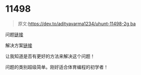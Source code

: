 # 11498

> 原文:[https://dev.to/adityavarma1234/uhunt-11498-2g ba](https://dev.to/adityavarma1234/uhunt-11498------2gba)

问题[链接](http://uva.onlinejudge.org/external/114/11498.pdf)

解决方案[链接](https://raw.githubusercontent.com/adityavarma1234/steve_halim_competitive_programming/master/chapter1/11498.cc)

让我知道是否有更好的方法来解决这个问题！

问题的类别超级简单。刚好适合体育编程的初学者！